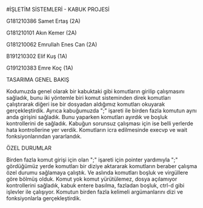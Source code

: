 #İŞLETİM SİSTEMLERİ  - KABUK PROJESİ

G181210386      Samet Ertaş (2A)

G181210101       Akın Kemer (2A)

G181210062     Emrullah Enes Can (2A)

B191210302      Elif Kuş (1A)

G191210383      Emre Koç (1A)


TASARIMA GENEL BAKIŞ

  Kodumuzda genel olarak bir kabuktaki gibi komutların girilip çalışmasını sağladık, bunu iki yöntemle biri komut sisteminden direk komutları çalıştırarak diğeri ise bir dosyadan aldığımız komutları okuyarak gerçekleştirdik. Ayrıca kabuğumuzda ";" işareti ile birden fazla komutun aynı anda girişini sağladık. Bunu yaparken komutları ayırdık ve boşluk kontrollerini de sağladık. Kabuğun sorunsuz çalışması için ise belli yerlerde hata kontrollerine yer verdik. Komutların icra edilmesinde execvp ve wait fonksiyonlarından yararlandık.
  
ÖZEL DURUMLAR
  
  Birden fazla komut girişi için olan ";" işareti için pointer yardımıyla ";" gördüğümüz yerde komutları bir diziye aktararak komutların beraber çalışma özel durumu sağlamaya çalıştık. Ve aslında komutları boşluk ve virgüllere göre bölmüş olduk.
  Komut yok komut yürütülemez, dosya açılamıyor kontrollerini sağladık, kabuk entere basılma, fazladan boşluk, ctrl-d gibi işlevler ile çalışıyor.
  Komutun birden fazla kelimeli argümanlarını dizi ve fonksiyonlarla gerçekleştirdik.
